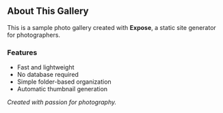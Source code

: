 ## About This Gallery

This is a sample photo gallery created with **Expose**, a static site generator for photographers.

### Features

- Fast and lightweight
- No database required
- Simple folder-based organization
- Automatic thumbnail generation

*Created with passion for photography.*

